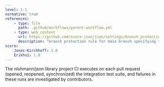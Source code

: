 ```yaml
---
level: 1.1
normative: true
references:
    - type: file
      path: .github/workflows/parent-workflow.yml
    - type: web_content
      url: https://github.com/score-json/json/settings/branch_protection_rules/65227858
      description: "branch protection rule for main branch specifying that failures of tests prevent merge."
score:
    Jonas-Kirchhoff: 1.0
    Erikhu1: 1.0
---
```


The nlohmann/json library project CI executes on each pull request (opened, reopened, synchronized) the integration test suite, and failures in these runs are investigated by contributors.
